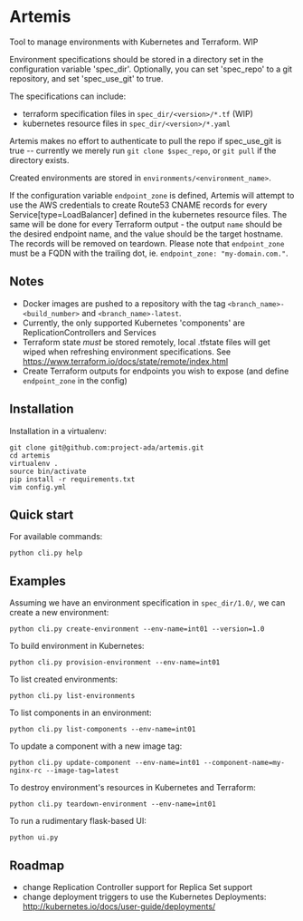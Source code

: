 # Artemis
Tool to manage environments with Kubernetes and Terraform. WIP

Environment specifications should be stored in a directory set in the configuration variable 'spec_dir'. Optionally, you can set 'spec_repo' to a git repository, and set 'spec_use_git' to true.

The specifications can include:
- terraform specification files in ```spec_dir/<version>/*.tf``` (WIP)
- kubernetes resource files in ```spec_dir/<version>/*.yaml```

Artemis makes no effort to authenticate to pull the repo if spec_use_git is true -- currently we merely run ```git clone $spec_repo```, or ```git pull``` if the directory exists.

Created environments are stored in ```environments/<environment_name>```.

If the configuration variable ```endpoint_zone``` is defined, Artemis will attempt to use the AWS credentials to create Route53 CNAME records for every Service[type=LoadBalancer] defined in the kubernetes resource files. The same will be done for every Terraform output - the output ```name``` should be the desired endpoint name, and the value should be the target hostname. The records will be removed on teardown. Please note that ```endpoint_zone``` must be a FQDN with the trailing dot, ie. ```endpoint_zone: "my-domain.com."```.

## Notes
- Docker images are pushed to a repository with the tag ```<branch_name>-<build_number>``` and ```<branch_name>-latest```.
- Currently, the only supported Kubernetes 'components' are ReplicationControllers and Services
- Terraform state *must* be stored remotely, local .tfstate files will get wiped when refreshing environment specifications. See https://www.terraform.io/docs/state/remote/index.html
- Create Terraform outputs for endpoints you wish to expose (and define ```endpoint_zone``` in the config)

## Installation
Installation in a virtualenv:
```
git clone git@github.com:project-ada/artemis.git
cd artemis
virtualenv .
source bin/activate
pip install -r requirements.txt
vim config.yml
```

## Quick start
For available commands:
```
python cli.py help
```
## Examples
Assuming we have an environment specification in ```spec_dir/1.0/```, we can create a new environment:
```
python cli.py create-environment --env-name=int01 --version=1.0
```

To build environment in Kubernetes:
```
python cli.py provision-environment --env-name=int01
```

To list created environments:
```
python cli.py list-environments
```

To list components in an environment:
```
python cli.py list-components --env-name=int01
```

To update a component with a new image tag:
```
python cli.py update-component --env-name=int01 --component-name=my-nginx-rc --image-tag=latest
```

To destroy environment's resources in Kubernetes and Terraform:
```
python cli.py teardown-environment --env-name=int01
```

To run a rudimentary flask-based UI:
```
python ui.py
```

## Roadmap
- change Replication Controller support for Replica Set support
- change deployment triggers to use the Kubernetes Deployments: http://kubernetes.io/docs/user-guide/deployments/
